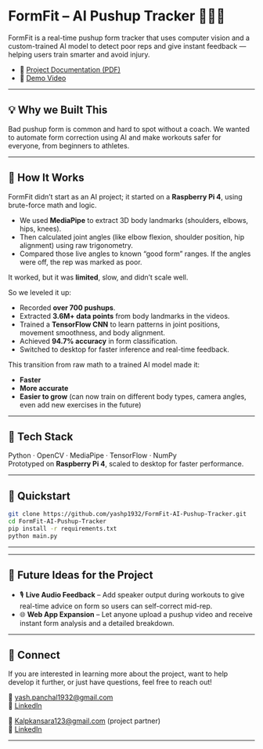 # FormFit – AI Pushup Tracker 🏋️‍♂️🤖

FormFit is a real-time pushup form tracker that uses computer vision and a custom-trained AI model to detect poor reps and give instant feedback — helping users train smarter and avoid injury.

- 📄  [Project Documentation (PDF)](./Project_Documentation.pdf)
- 🎥 [Demo Video](https://www.youtube.com/watch?v=d_77Bp3EV2Q)

---

## 💡 Why we Built This

Bad pushup form is common and hard to spot without a coach. We wanted to automate form correction using AI and make workouts safer for everyone, from beginners to athletes.

---

## 🧠 How It Works

FormFit didn’t start as an AI project; it started on a **Raspberry Pi 4**, using brute-force math and logic.

- We used **MediaPipe** to extract 3D body landmarks (shoulders, elbows, hips, knees).
- Then calculated joint angles (like elbow flexion, shoulder position, hip alignment) using raw trigonometry.
- Compared those live angles to known “good form” ranges. If the angles were off, the rep was marked as poor.

It worked, but it was **limited**, slow, and didn’t scale well.

So we leveled it up:

- Recorded **over 700 pushups**.
- Extracted **3.6M+ data points** from body landmarks in the videos.
- Trained a **TensorFlow CNN** to learn patterns in joint positions, movement smoothness, and body alignment.
- Achieved **94.7% accuracy** in form classification.
- Switched to desktop for faster inference and real-time feedback.

This transition from raw math to a trained AI model made it:
- **Faster**
- **More accurate**
- **Easier to grow** (can now train on different body types, camera angles, even add new exercises in the future)



---

## 🔧 Tech Stack

Python · OpenCV · MediaPipe · TensorFlow · NumPy  
Prototyped on **Raspberry Pi 4**, scaled to desktop for faster performance.

---

## 🚀 Quickstart

```bash
git clone https://github.com/yashp1932/FormFit-AI-Pushup-Tracker.git
cd FormFit-AI-Pushup-Tracker
pip install -r requirements.txt
python main.py
```
---

---

## 🔭 Future Ideas for the Project

- 🎙️ **Live Audio Feedback** – Add speaker output during workouts to give real-time advice on form so users can self-correct mid-rep.
- 🌐 **Web App Expansion** – Let anyone upload a pushup video and receive instant form analysis and a detailed breakdown.

---

## 🤝 Connect

If you are interested in learning more about the project, want to help develop it further, or just have questions, feel free to reach out!

📧 yash.panchal1932@gmail.com  
🔗 [LinkedIn](https://www.linkedin.com/in/yashp1932)  

📧 Kalpkansara123@gmail.com (project partner)  
🔗 [LinkedIn](https://www.linkedin.com/in/kalp-kansara123/)  

---
